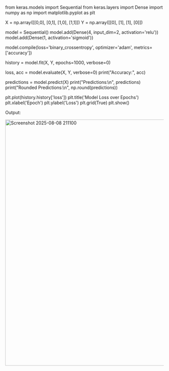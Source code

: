 from keras.models import Sequential
from keras.layers import Dense
import numpy as np
import matplotlib.pyplot as plt

X = np.array([[0,0], [0,1], [1,0], [1,1]])
Y = np.array([[0], [1], [1], [0]])

model = Sequential()
model.add(Dense(4, input_dim=2, activation='relu'))
model.add(Dense(1, activation='sigmoid'))

model.compile(loss='binary_crossentropy', optimizer='adam', metrics=['accuracy'])

history = model.fit(X, Y, epochs=1000, verbose=0)

loss, acc = model.evaluate(X, Y, verbose=0)
print("Accuracy:", acc)

predictions = model.predict(X)
print("Predictions:\n", predictions)
print("Rounded Predictions:\n", np.round(predictions))

plt.plot(history.history['loss'])
plt.title('Model Loss over Epochs')
plt.xlabel('Epoch')
plt.ylabel('Loss')
plt.grid(True)
plt.show()


Output:


<img width="675" height="779" alt="Screenshot 2025-08-08 211100" src="https://github.com/user-attachments/assets/7ad2f6e3-efb5-4765-8d6f-1578ec280c02" />

